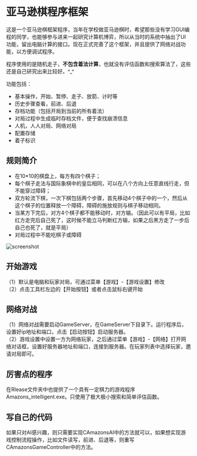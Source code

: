 # 亚马逊棋程序框架

这是一个亚马逊棋框架程序，当年在学校做亚马逊棋时，希望那些没有学习GUI编程的同学，也能够参与进来一起研究计算机博弈，所以从当时的系统中抽出了UI功能，留出电脑计算的接口。现在正式完善了这个框架，并且提供了网络对战功能，以方便调试程序。  

程序使用的是随机走子，**不包含着法计算**，也就没有评估函数和搜索算法了，这些还是自己研究出来比较好。^_^  

功能包括：  
* 基本操作，开始、暂停、走子、放箭、计时等
* 历史步骤查看，前进、后退
* 存档功能（包括开局到当前的所有着法）
* 对局过程中生成临时存档文件，便于查找崩溃信息
* 人机，人人对局、网络对局
* 配置存储
* 着子标识


## 规则简介

* 在10*10的棋盘上，每方有四个棋子；
* 每个棋子走法与国际象棋中的皇后相同，可以在八个方向上任意直线行走，但不能穿过障碍；
* 双方轮流下棋，一次下棋包括两个步骤，首先移动4个棋子中的一个，然后从这个棋子的位置释放一个障碍，障碍的施放规则与棋子移动相同。
* 当某方下完后，对方4个棋子都不能移动时，对方输。（因此可以有平局，比如红方走完后自己死了，这时候不能立马判断红方输，如果之后黑方走了一步后自己也死了，就是平局）
* 对局过程中不能吃棋子或障碍

![screenshot](https://github.com/qiminixi/Amazons/blob/master/Amazons/Release/screenshot.png)



## 开始游戏

（1）默认是电脑和玩家对局，可通过菜单【游戏】-【游戏设置】修改   <br>
（2）点击工具栏左边的【开始按钮】或者点击鼠标右键开始   


## 网络对战

（1）网络对战需要启动GameServer，在GameServer下目录下。运行程序后，设置好ip地址和端口，点击【启动按钮】启动服务器。<br>
（2）游戏设置中设置一方为网络玩家，之后通过菜单【游戏】-【网络】打开网络对话框，设置好服务器地址和端口，连接到服务器。在玩家列表中选择玩家，邀请对局即可。


## 厉害点的程序
在Rlease文件夹中也提供了一个具有一定棋力的游戏程序Amazons_intelligent.exe。只使用了极大极小搜索和简单评估函数。  


## 写自己的代码
如果只对AI感兴趣，则只需要实现CAmazonsAI中的方法就可以，如果想实现游戏控制流程操作，比如文件读写，前进、后退等，则重写CAmazonsGameController中的方法。  


